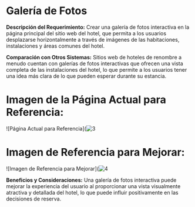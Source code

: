 
# Galería de Fotos 

**Descripción del Requerimiento:**
Crear una galería de fotos interactiva en la página principal del sitio web del hotel, que permita a los usuarios desplazarse horizontalmente a través de imágenes de las habitaciones, instalaciones y áreas comunes del hotel.

**Comparación con Otros Sistemas:**
Sitios web de hoteles de renombre a menudo cuentan con galerías de fotos interactivas que ofrecen una vista completa de las instalaciones del hotel, lo que permite a los usuarios tener una idea más clara de lo que pueden esperar durante su estancia.

# Imagen de la Página Actual para Referencia:
![Página Actual para Referencia](![3](https://github.com/SantiagoCabana/B01_Hotel.github.io/assets/164255800/b2f53f63-7495-4859-a66a-9eb6891838f6)

# Imagen de Referencia para Mejorar:
![Imagen de Referencia para Mejorar](![4](https://github.com/SantiagoCabana/B01_Hotel.github.io/assets/164255800/3be988ef-ae63-4aa9-8855-74729b7af33a)

**Beneficios y Consideraciones:**
Una galería de fotos interactiva puede mejorar la experiencia del usuario al proporcionar una vista visualmente atractiva y detallada del hotel, lo que puede influir positivamente en las decisiones de reserva.
